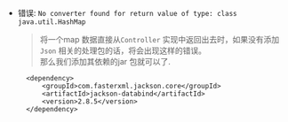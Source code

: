

- 错误: `No converter found for return value of type: class java.util.HashMap` 
    > 将一个map 数据直接从`Controller` 实现中返回出去时，如果没有添加`Json` 相关的处理包的话，将会出现这样的错误。<br>
    > 那么我们添加其依赖的jar 包就可以了.<br>

        <dependency>
            <groupId>com.fasterxml.jackson.core</groupId>
            <artifactId>jackson-databind</artifactId>
            <version>2.8.5</version>
        </dependency>



